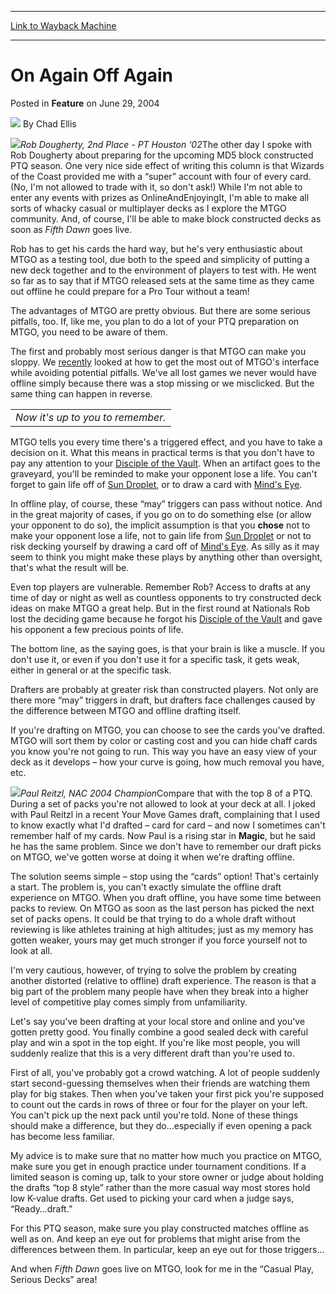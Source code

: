 
---
[Link to Wayback Machine](https://web.archive.org/web/20220123104257/https://magic.wizards.com/en/articles/archive/feature/again-again-2004-06-29)

[_metadata_:author]:- "Chad Ellis"
[_metadata_:description]:- "Rob Dougherty, 2nd Place - PT Houston ‘02The other day I spoke with Rob Dougherty about preparing for the upcoming MD5 block constructed PTQ season. One very nice side effect of writing this column is that Wizards of the Coast provided me with a “super” account with four of every card. (No, I'm not allowed to trade with it, so don't ask!) While I'm not able to enter any events"
[_metadata_:generator]:- "Drupal 7 (http://drupal.org)"
[_metadata_:publish_date]:- "2004-06-29"
[_metadata_:title]:- "On Again Off Again"
[_metadata_:wayback_capture_timestamp]:- "2022-01-23 10:42:57+00:00"
[_metadata_:wayback_raw_url]:- "https://web.archive.org/web/20220123104257id_/https://magic.wizards.com/en/articles/archive/feature/again-again-2004-06-29"
[_metadata_:wayback_url]:- "https://magic.wizards.com/en/articles/archive/feature/again-again-2004-06-29"
---


On Again Off Again
==================



 Posted in **Feature**
 on June 29, 2004 






![](https://media.magic.wizards.com/styles/auth_small/public/images/hero/wizardslogo_thumb.jpg)
By Chad Ellis











![](https://media.magic.wizards.com/image_legacy_migration/sideboard/images/pthou02/a379.jpg)*Rob Dougherty, 2nd Place - PT Houston ‘02*The other day I spoke with Rob Dougherty about preparing for the upcoming MD5 block constructed PTQ season. One very nice side effect of writing this column is that Wizards of the Coast provided me with a “super” account with four of every card. (No, I'm not allowed to trade with it, so don't ask!) While I'm not able to enter any events with prizes as OnlineAndEnjoyingIt, I'm able to make all sorts of whacky casual or multiplayer decks as I explore the MTGO community. And, of course, I'll be able to make block constructed decks as soon as *Fifth Dawn* goes live.

Rob has to get his cards the hard way, but he's very enthusiastic about MTGO as a testing tool, due both to the speed and simplicity of putting a new deck together and to the environment of players to test with. He went so far as to say that if MTGO released sets at the same time as they came out offline he could prepare for a Pro Tour without a team!

The advantages of MTGO are pretty obvious. But there are some serious pitfalls, too. If, like me, you plan to do a lot of your PTQ preparation on MTGO, you need to be aware of them.

The first and probably most serious danger is that MTGO can make you sloppy. We [recently](/en/articles/archive/tailoring-suit-2004-06-15) looked at how to get the most out of MTGO's interface while avoiding potential pitfalls. We've all lost games we never would have offline simply because there was a stop missing or we misclicked. But the same thing can happen in reverse.



|  |
| --- |
| *Now it's up to you to remember.* |

MTGO tells you every time there's a triggered effect, and you have to take a decision on it. What this means in practical terms is that you don't have to pay any attention to your [Disciple of the Vault](https://gatherer.wizards.com/Pages/Card/Details.aspx?name=Disciple+of+the+Vault). When an artifact goes to the graveyard, you'll be reminded to make your opponent lose a life. You can't forget to gain life off of [Sun Droplet](https://gatherer.wizards.com/Pages/Card/Details.aspx?name=Sun+Droplet), or to draw a card with [Mind's Eye](https://gatherer.wizards.com/Pages/Card/Details.aspx?name=Mind%27s+Eye).

In offline play, of course, these “may” triggers can pass without notice. And in the great majority of cases, if you go on to do something else (or allow your opponent to do so), the implicit assumption is that you **chose** not to make your opponent lose a life, not to gain life from [Sun Droplet](https://gatherer.wizards.com/Pages/Card/Details.aspx?name=Sun+Droplet) or not to risk decking yourself by drawing a card off of [Mind's Eye](https://gatherer.wizards.com/Pages/Card/Details.aspx?name=Mind%27s+Eye). As silly as it may seem to think you might make these plays by anything other than oversight, that's what the result will be.

Even top players are vulnerable. Remember Rob? Access to drafts at any time of day or night as well as countless opponents to try constructed deck ideas on make MTGO a great help. But in the first round at Nationals Rob lost the deciding game because he forgot his [Disciple of the Vault](https://gatherer.wizards.com/Pages/Card/Details.aspx?name=Disciple+of+the+Vault) and gave his opponent a few precious points of life.

The bottom line, as the saying goes, is that your brain is like a muscle. If you don't use it, or even if you don't use it for a specific task, it gets weak, either in general or at the specific task.

Drafters are probably at greater risk than constructed players. Not only are there more “may” triggers in draft, but drafters face challenges caused by the difference between MTGO and offline drafting itself.

If you're drafting on MTGO, you can choose to see the cards you've drafted. MTGO will sort them by color or casting cost and you can hide chaff cards you know you're not going to run. This way you have an easy view of your deck as it develops – how your curve is going, how much removal you have, etc.

![](https://media.magic.wizards.com/image_legacy_migration/sideboard/images/nac04/aRietzl2.jpg)*Paul Reitzl, NAC 2004 Champion*Compare that with the top 8 of a PTQ. During a set of packs you're not allowed to look at your deck at all. I joked with Paul Reitzl in a recent Your Move Games draft, complaining that I used to know exactly what I'd drafted – card for card – and now I sometimes can't remember half of my cards. Now Paul is a rising star in **Magic**, but he said he has the same problem. Since we don't have to remember our draft picks on MTGO, we've gotten worse at doing it when we're drafting offline.

The solution seems simple – stop using the “cards” option! That's certainly a start. The problem is, you can't exactly simulate the offline draft experience on MTGO. When you draft offline, you have some time between packs to review. On MTGO as soon as the last person has picked the next set of packs opens. It could be that trying to do a whole draft without reviewing is like athletes training at high altitudes; just as my memory has gotten weaker, yours may get much stronger if you force yourself not to look at all.

I'm very cautious, however, of trying to solve the problem by creating another distorted (relative to offline) draft experience. The reason is that a big part of the problem many people have when they break into a higher level of competitive play comes simply from unfamiliarity.

Let's say you've been drafting at your local store and online and you've gotten pretty good. You finally combine a good sealed deck with careful play and win a spot in the top eight. If you're like most people, you will suddenly realize that this is a very different draft than you're used to.

First of all, you've probably got a crowd watching. A lot of people suddenly start second-guessing themselves when their friends are watching them play for big stakes. Then when you've taken your first pick you're supposed to count out the cards in rows of three or four for the player on your left. You can't pick up the next pack until you're told. None of these things should make a difference, but they do…especially if even opening a pack has become less familiar.

My advice is to make sure that no matter how much you practice on MTGO, make sure you get in enough practice under tournament conditions. If a limited season is coming up, talk to your store owner or judge about holding the drafts “top 8 style” rather than the more casual way most stores hold low K-value drafts. Get used to picking your card when a judge says, “Ready…draft.”

For this PTQ season, make sure you play constructed matches offline as well as on. And keep an eye out for problems that might arise from the differences between them. In particular, keep an eye out for those triggers…

And when *Fifth Dawn* goes live on MTGO, look for me in the “Casual Play, Serious Decks” area!







